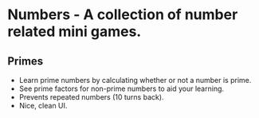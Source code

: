 # Numbers - A collection of number related mini games.

## Primes
- Learn prime numbers by calculating whether or not a number is prime.
- See prime factors for non-prime numbers to aid your learning.
- Prevents repeated numbers (10 turns back).
- Nice, clean UI.

